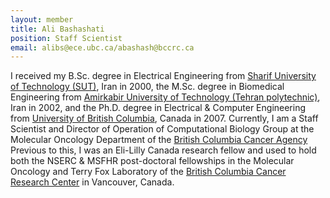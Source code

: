```yaml
---
layout: member
title: Ali Bashashati
position: Staff Scientist
email: alibs@ece.ubc.ca/abashash@bccrc.ca
---
```


I received my B.Sc. degree in Electrical Engineering from [Sharif University of Technology (SUT)]( http://www.sharif.edu/), Iran in 2000, the M.Sc. degree in Biomedical Engineering from [Amirkabir University of Technology (Tehran polytechnic)]( http://www.aut.ac.ir/), Iran in 2002, and the Ph.D. degree in Electrical & Computer Engineering from [University of British Columbia](https://www.ubc.ca), Canada in 2007.
Currently, I am a Staff Scientist and Director of Operation of Computational Biology Group at the Molecular Oncology Department of the [British Columbia Cancer Agency]( http://www.bccancer.bc.ca/) Previous to this, I was an Eli-Lilly Canada research fellow and used to hold both the NSERC & MSFHR post-doctoral fellowships in the Molecular Oncology and Terry Fox Laboratory of the [British Columbia Cancer Research Center](http://www.bccrc.ca) in Vancouver, Canada.
